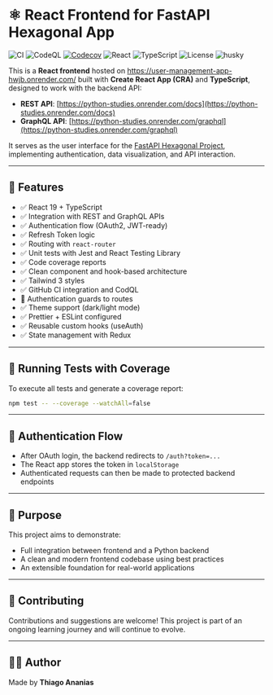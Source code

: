 # ⚛️ React Frontend for FastAPI Hexagonal App

![CI](https://github.com/thiagoanegreiros/user-management-app/actions/workflows/ci.yml/badge.svg)
![CodeQL](https://github.com/thiagoanegreiros/user-management-app/actions/workflows/codeql.yml/badge.svg)
[![Codecov](https://codecov.io/gh/thiagoanegreiros/user-management-app/branch/main/graph/badge.svg)](https://codecov.io/gh/thiagoanegreiros/user-management-app)
![React](https://img.shields.io/badge/react-19.x-blue)
![TypeScript](https://img.shields.io/badge/typescript-4.x-blue)
![License](https://img.shields.io/github/license/thiagoanegreiros/user-management-app.svg)
![husky](https://img.shields.io/badge/husky-pre--commit%20hook-enabled.svg)

This is a **React frontend** hosted on https://user-management-app-hwjb.onrender.com/ built with **Create React App (CRA)** and **TypeScript**, designed to work with the backend API:

- **REST API**: [https://python-studies.onrender.com/docs](https://python-studies.onrender.com/docs)
- **GraphQL API**: [https://python-studies.onrender.com/graphql](https://python-studies.onrender.com/graphql)

It serves as the user interface for the [FastAPI Hexagonal Project](https://github.com/thiagoanegreiros/fastapi-project), implementing authentication, data visualization, and API interaction.

---

## 🚀 Features

- ✅ React 19 + TypeScript
- ✅ Integration with REST and GraphQL APIs
- ✅ Authentication flow (OAuth2, JWT-ready)
- ✅ Refresh Token logic
- ✅ Routing with `react-router`
- ✅ Unit tests with Jest and React Testing Library  
- ✅ Code coverage reports
- ✅ Clean component and hook-based architecture
- ✅ Tailwind 3 styles
- ✅ GitHub CI integration and CodQL 
- 🔐 Authentication guards to routes
- ✅ Theme support (dark/light mode)
- ✅ Prettier + ESLint configured
- ✅ Reusable custom hooks (useAuth)
- ✅ State management with Redux

---

## 🧪 Running Tests with Coverage

To execute all tests and generate a coverage report:

```bash
npm test -- --coverage --watchAll=false
```

---

## 📌 Authentication Flow

- After OAuth login, the backend redirects to `/auth?token=...`  
- The React app stores the token in `localStorage`  
- Authenticated requests can then be made to protected backend endpoints  

---

## 🧠 Purpose

This project aims to demonstrate:

- Full integration between frontend and a Python backend  
- A clean and modern frontend codebase using best practices  
- An extensible foundation for real-world applications  

---

## 🤝 Contributing

Contributions and suggestions are welcome! This project is part of an ongoing learning journey and will continue to evolve.

---

## 👨‍💻 Author

Made by **Thiago Ananias**
